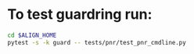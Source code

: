 # To test guardring run:
```bash
cd $ALIGN_HOME
pytest -s -k guard -- tests/pnr/test_pnr_cmdline.py
```
